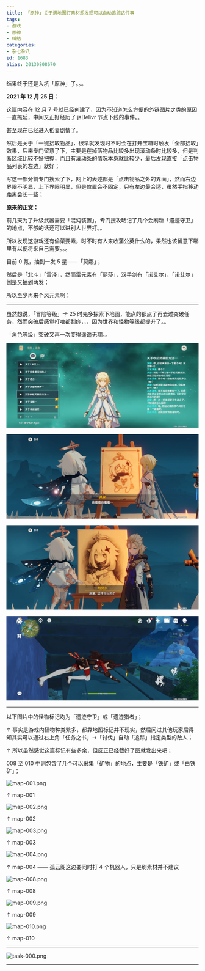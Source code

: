 ```yaml
---
title: 「原神」关于满地图打素材却发现可以自动追踪这件事
tags:
- 游戏
- 原神
- 纠结
categories:
- 杂七杂八
id: 1683
alias: 20130808670
---
```


结果终于还是入坑「原神」了。。。

<!--more-->

**2021 年 12 月 25 日：**

这篇内容在 12 月 7 号就已经创建了，因为不知道怎么方便的外链图片之类的原因一直拖延，中间又正好经历了 jsDelivr 节点下线的事件。。

甚至现在已经进入稻妻剧情了。

然后是关于「一键拾取物品」，很早就发现时不时会在打开宝箱时触发「全部拾取」效果，后来专门留意了下，主要是在掉落物品比较多出现滚动条时比较多，但是判断区域比较不好把握，而且有滚动条的情况本身就比较少，最后发现直接「点击物品列表的左边」就好；

写这一部分前专门搜索了下，网上的表述都是「点击物品之外的界面」，然而右边界限不明显，上下界限明显，但是位置会不固定，只有左边最合适，虽然手指移动距离会长一些；

**原来的正文：**

前几天为了升级武器需要「混沌装置」，专门搜攻略记了几个会刷新「遗迹守卫」的地点，不够的话还可以进别人世界打。。

所以发现这游戏还有偷菜要素，时不时有人来收蒲公英什么的，果然也该留意下哪里有以便将来自己需要。。。

目前 0 氪，抽到一发 5 星——「莫娜」；

然后是「北斗」「雷泽」，然而雷元素有「丽莎」，双手剑有「诺艾尔」，「诺艾尔」倒是又抽到两发；

所以至少再来个风元素啊；

--------------

虽然想说，「冒险等级」卡 25 时先多探索下地图，能点的都点了再去过突破任务，然而突破后感觉打啥都刮痧，，，因为世界和怪物等级都提升了。。

「角色等级」突破又再一次变得遥遥无期。。

![info-000.png](info-000.png)

![info-001.png](info-001.png)

![info-002.png](info-002.png)

![info-003.png](info-003.png)

-------------

以下图片中的怪物标记均为「遗迹守卫」或「遗迹猎者」；

↑ 事实是游戏内怪物种类繁多，都靠地图标记并不现实，然后问过其他玩家后得知其实可以通过右上角「任务之书」→「讨伐」自动「追踪」指定类型的敌人；

↑ 所以虽然感觉这篇标记有些多余，但反正已经截好了图就发出来吧；

008 至 010 中则包含了几个可以采集「矿物」的地点，主要是「铁矿」或「白铁矿」；

![map-001.png](https://img.wdssmq.workers.dev/_posts/2021-12-07-Genshin-Impact/map-001.png)

↑ map-001

![map-002.png](https://img.wdssmq.workers.dev/_posts/2021-12-07-Genshin-Impact/map-002.png)

↑ map-002

![map-003.png](https://img.wdssmq.workers.dev/_posts/2021-12-07-Genshin-Impact/map-003.png)

↑ map-003

![map-004.png](https://img.wdssmq.workers.dev/_posts/2021-12-07-Genshin-Impact/map-004.png)

↑ map-004 —— 孤云阁这边要同时打 4 个机器人，只是刷素材并不建议

![map-008.png](https://img.wdssmq.workers.dev/_posts/2021-12-07-Genshin-Impact/map-008.png)

↑ map-008

![map-009.png](https://img.wdssmq.workers.dev/_posts/2021-12-07-Genshin-Impact/map-009.png)

↑ map-009

![map-010.png](https://img.wdssmq.workers.dev/_posts/2021-12-07-Genshin-Impact/map-010.png)

↑ map-010

---------------

![task-000.png](https://img.wdssmq.workers.dev/_posts/2021-12-07-Genshin-Impact/task-000.png)

--------
